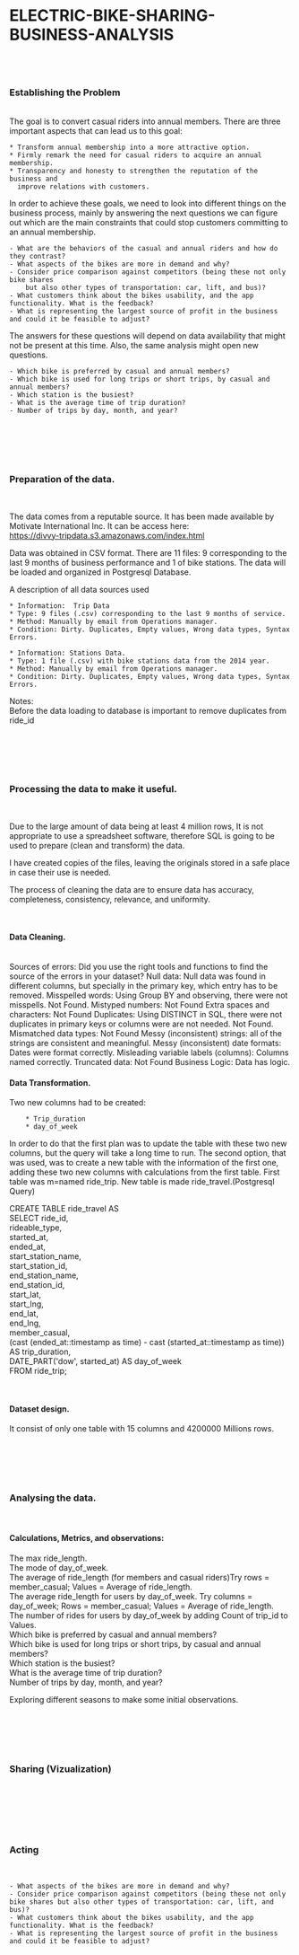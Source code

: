 # ELECTRIC-BIKE-SHARING-BUSINESS-ANALYSIS

<br>
<br>

### Establishing the Problem
<br>
The goal is to convert casual riders into annual members. 
There are three important aspects that can lead us to this goal: 

    * Transform annual membership into a more attractive option.
    * Firmly remark the need for casual riders to acquire an annual membership.
    * Transparency and honesty to strengthen the reputation of the business and 
      improve relations with customers.

In order to achieve these goals, we need to look into different things on the business process, 
mainly by answering the next questions we can figure out which are the main constraints that could stop 
customers committing to an annual membership.

    - What are the behaviors of the casual and annual riders and how do they contrast?
    - What aspects of the bikes are more in demand and why?
    - Consider price comparison against competitors (being these not only bike shares 
    	but also other types of transportation: car, lift, and bus)?
    - What customers think about the bikes usability, and the app functionality. What is the feedback?
    - What is representing the largest source of profit in the business and could it be feasible to adjust?

The answers for these questions will depend on data availability that might not be present at this time. 
Also, the same analysis might open new questions.

    - Which bike is preferred by casual and annual members?
    - Which bike is used for long trips or short trips, by casual and annual members?
    - Which station is the busiest?
    - What is the average time of trip duration?
    - Number of trips by day, month, and year?


<br>
<br>
<br>
<br>

### Preparation of the data.

<br>

The data comes from a reputable source. It has been made available by Motivate International Inc. 
It can be access here: <br>
https://divvy-tripdata.s3.amazonaws.com/index.html

Data was obtained in CSV format. There are 11 files: 
9 corresponding to the last 9 months of business performance and 1 of bike stations.
The data will be loaded and organized in Postgresql Database.


A description of all data sources used 

	* Information:  Trip Data
	* Type: 9 files (.csv) corresponding to the last 9 months of service.
	* Method: Manually by email from Operations manager.
	* Condition: Dirty. Duplicates, Empty values, Wrong data types, Syntax Errors.
	
	* Information: Stations Data.
	* Type: 1 file (.csv) with bike stations data from the 2014 year.
	* Method: Manually by email from Operations manager.
	* Condition: Dirty. Duplicates, Empty values, Wrong data types, Syntax Errors.

Notes:<br>
Before the data loading to database is important to remove duplicates from ride_id

<br>
<br>
<br>
<br>

### Processing the data to make it useful.

<br>

Due to the large amount of data being at least 4 million rows, 
It is not appropriate to use a spreadsheet software, 
therefore SQL is going to be used to prepare (clean and transform) the data.

I have created copies of the files, leaving the originals stored in a safe place in case their use is needed.

The process of cleaning the data are to ensure data has accuracy, 
completeness, consistency, relevance, and uniformity.

<br>

#### Data Cleaning.
<br>
Sources of errors: Did you use the right tools and functions to find the source of the errors in your dataset?
Null data: Null data was found in different columns, but specially in the primary key, which entry has to be removed.
Misspelled words: Using Group BY and observing, there were not misspells. Not Found.
Mistyped numbers: Not Found
Extra spaces and characters: Not Found
Duplicates: Using DISTINCT in SQL, there were not duplicates in primary keys or columns were are not needed. Not Found.
Mismatched data types: Not Found
Messy (inconsistent) strings: all of the strings are consistent and meaningful.
Messy (inconsistent) date formats: Dates were format correctly.
Misleading variable labels (columns): Columns named correctly.
Truncated data: Not Found
Business Logic: Data has logic.

<br>

#### Data Transformation.

Two new columns had to be created:

		* Trip_duration
		* day_of_week

In order to do that the first plan was to update the table with these two new columns,
but the query will take a long time to run. 
The second option, that was used, was to create a new table with the information of the first one,
adding these two new columns with calculations from the first table.
First table was m=named ride_trip. New table is made ride_travel.(Postgresql Query)


CREATE TABLE ride_travel AS <br>
	  SELECT ride_id,  <br>
        	rideable_type,  <br>
        	started_at,  <br>
        	ended_at,  <br>
        	start_station_name,  <br>
        	start_station_id,  <br>
        	end_station_name,  <br>
        	end_station_id,  <br>
        	start_lat,  <br>
        	start_lng,  <br>
        	end_lat, <br>
        	end_lng, <br>
        	member_casual, <br>
        	(cast (ended_at::timestamp as time) - cast (started_at::timestamp as time)) AS trip_duration, <br>
        	DATE_PART('dow', started_at) AS day_of_week <br>
FROM ride_trip;

<br>

#### Dataset design.

It consist of only one table with 15 columns and 4200000 Millions rows.


<br>
<br>
<br>
<br>

### Analysing the data.

<br>

#### Calculations, Metrics, and observations:

The max ride_length. <br>
The mode of day_of_week. <br>
The average of ride_length (for members and casual riders)Try rows = member_casual; Values = Average of ride_length.  <br>
The average ride_length for users by day_of_week. Try columns = day_of_week; Rows = member_casual; Values = Average of ride_length. <br>
The number of rides for users by day_of_week by adding Count of trip_id to Values.  <br>
Which bike is preferred by casual and annual members? <br>
Which bike is used for long trips or short trips, by casual and annual members? <br>
Which station is the busiest? <br>
What is the average time of trip duration? <br>
Number of trips by day, month, and year? <br>

Exploring different seasons to make some initial observations.


<br>
<br>
<br>
<br>


### Sharing (Vizualization)
<br>




<br>
<br>
<br>
<br>

### Acting

<br>

    - What aspects of the bikes are more in demand and why?
    - Consider price comparison against competitors (being these not only bike shares but also other types of transportation: car, lift, and bus)?
    - What customers think about the bikes usability, and the app functionality. What is the feedback?
    - What is representing the largest source of profit in the business and could it be feasible to adjust?

<br>
<br>
<br>
<br>
